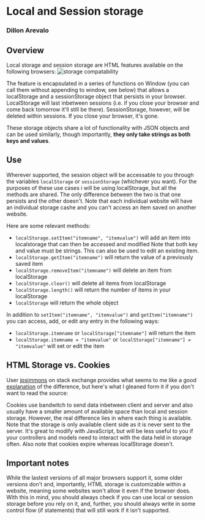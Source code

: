 # Local and Session storage

### Dillon Arevalo

## Overview

Local storage and session storage are HTML features available on the following browsers:
![storage compatability](https://sites.google.com/site/azswiki/_/rsrc/1286362842741/html5-localstorage/localstorage_browser_support.jpg)

The feature is encapsulated in a series of functions on  Window (you can call them without appending to window, see below) that allows a localStorage and a sessionStorage object that persists in your browser.
LocalStorage will last inbetween sessions (i.e. if you close your browser and come back tomorrow it'll still be there). SessionStorage, however, will be deleted within sessions. If you close your browser, it's gone.

These storage objects share a lot of functionality with JSON objects and can be used similarly, though importantly, **they only take strings as both keys and values**.

## Use

Wherever supported, the session object will be accessable to you through the variables `localStorage` or `sessionStorage` (whichever you want).
For the purposes of these use cases i will be using localStorage, but all the methods are shared. The only difference between the two is that one persists and the other doesn't.
Note that each individual website will have an individual storage cashe and you can't access an item saved on another website.

Here are some relevant methods:

- `localStorage.setItem("itemname", "itemvalue")` will add an item into localstorage that can then be accessed and modified Note that both key and value must be strings. This can also be used to edit an existing item.
- `localStorage.getItem("itemname")` will return the value of a previously saved item
- `localStorage.removeItem("itemname")` will delete an item from localStorage
- `localStorage.clear()` will delete all items from localStorage
- `localStorage.length()` will return the number of items in your localStorage
- `localStorage` will return the whole object

In addition to `setItem("itemname", "itemvalue")` and `getItem("itemname")` you can access, add, or edit any entry in the following ways:

- `localStorage.itemname` or `localStorage["itemname"]` will return the item
- `localStorage.itemname = "itemvalue"` or `localStorage["itemname"] = "itemvalue"` will set or edit the item

## HTML Storage vs. Cookies

User [jpsimmons](https://stackoverflow.com/users/205934/jpsimons) on stack exchange provides what seems to me like a good [explanation](https://stackoverflow.com/questions/3220660/local-storage-vs-cookies) of the difference, but here's what I gleaned form it if you don't want to read the source:

Cookies use bandwitch to send data inbetween client and server and also usually have a smaller amount of available space than local and session storage. 
However, the real difference lies in where each thing is available. Note that the storage is only available client side as it is never sent to the server. It's great to modify with JavaScript, but will be less useful to you if your controllers and models need to interact with the data held in storage often.
Also note that cookies expire whereas localStorage doesn't. 

## Important notes

While the lastest versions of all major browsers support it, some older versions don't and, importantly, HTML storage is customizable within a website, meaning some websites won't allow it even if the browser does.
With this in mind, you should always check if you can use local or session storage before you rely on it, and, further, you should always write in some control flow (if statements) that will still work if it isn't supported.
